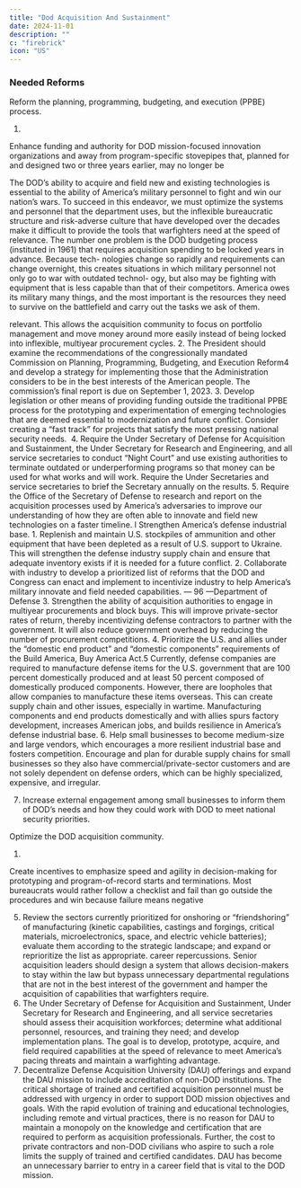 ```yaml
---
title: "Dod Acquisition And Sustainment"
date: 2024-11-01
description: ""
c: "firebrick"
icon: "US"
---
```



### Needed Reforms

Reform the planning, programming, budgeting, and execution
(PPBE) process.

1.
Enhance funding and authority for DOD mission-focused innovation
organizations and away from program-specific stovepipes that,
planned for and designed two or three years earlier, may no longer be

The DOD’s ability to acquire and field new and existing technologies is essential
to the ability of America’s military personnel to fight and win our nation’s wars.
To succeed in this endeavor, we must optimize the systems and personnel that
the department uses, but the inflexible bureaucratic structure and risk-adverse
culture that have developed over the decades make it difficult to provide the tools
that warfighters need at the speed of relevance.
The number one problem is the DOD budgeting process (instituted in 1961)
that requires acquisition spending to be locked years in advance. Because tech-
nologies change so rapidly and requirements can change overnight, this creates
situations in which military personnel not only go to war with outdated technol-
ogy, but also may be fighting with equipment that is less capable than that of their
competitors. America owes its military many things, and the most important is
the resources they need to survive on the battlefield and carry out the tasks we
ask of them.

relevant. This allows the acquisition community to focus on portfolio
management and move money around more easily instead of being
locked into inflexible, multiyear procurement cycles.
2. The President should examine the recommendations of the
congressionally mandated Commission on Planning, Programming,
Budgeting, and Execution Reform4 and develop a strategy for
implementing those that the Administration considers to be in the best
interests of the American people. The commission’s final report is due
on September 1, 2023.
3. Develop legislation or other means of providing funding outside the
traditional PPBE process for the prototyping and experimentation of
emerging technologies that are deemed essential to modernization and
future conflict. Consider creating a “fast track” for projects that satisfy
the most pressing national security needs.
﻿
4. Require the Under Secretary of Defense for Acquisition and
Sustainment, the Under Secretary for Research and Engineering,
and all service secretaries to conduct “Night Court” and use existing
authorities to terminate outdated or underperforming programs
so that money can be used for what works and will work. Require
the Under Secretaries and service secretaries to brief the Secretary
annually on the results.
5. Require the Office of the Secretary of Defense to research and report
on the acquisition processes used by America’s adversaries to improve
our understanding of how they are often able to innovate and field new
technologies on a faster timeline.
l
Strengthen America’s defense industrial base.
1.
Replenish and maintain U.S. stockpiles of ammunition and other
equipment that have been depleted as a result of U.S. support to Ukraine.
This will strengthen the defense industry supply chain and ensure that
adequate inventory exists if it is needed for a future conflict.
2. Collaborate with industry to develop a prioritized list of reforms that
the DOD and Congress can enact and implement to incentivize industry
to help America’s military innovate and field needed capabilities.
— 96 —Department of Defense
3. Strengthen the ability of acquisition authorities to engage in multiyear
procurements and block buys. This will improve private-sector rates of
return, thereby incentivizing defense contractors to partner with the
government. It will also reduce government overhead by reducing the
number of procurement competitions.
4. Prioritize the U.S. and allies under the “domestic end product”
and “domestic components” requirements of the Build America,
Buy America Act.5 Currently, defense companies are required to
manufacture defense items for the U.S. government that are 100
percent domestically produced and at least 50 percent composed of
domestically produced components. However, there are loopholes that
allow companies to manufacture these items overseas. This can create
supply chain and other issues, especially in wartime. Manufacturing
components and end products domestically and with allies spurs
factory development, increases American jobs, and builds resilience in
America’s defense industrial base.
6. Help small businesses to become medium-size and large vendors, which
encourages a more resilient industrial base and fosters competition.
Encourage and plan for durable supply chains for small businesses
so they also have commercial/private-sector customers and are not
solely dependent on defense orders, which can be highly specialized,
expensive, and irregular.

7. Increase external engagement among small businesses to inform them
of DOD’s needs and how they could work with DOD to meet national
security priorities.

Optimize the DOD acquisition community.

1.
Create incentives to emphasize speed and agility in decision-making
for prototyping and program-of-record starts and terminations.
Most bureaucrats would rather follow a checklist and fail than go
outside the procedures and win because failure means negative

5. Review the sectors currently prioritized for onshoring or
“friendshoring” of manufacturing (kinetic capabilities, castings and
forgings, critical materials, microelectronics, space, and electric vehicle
batteries); evaluate them according to the strategic landscape; and
expand or reprioritize the list as appropriate.
career repercussions. Senior acquisition leaders should design a
system that allows decision-makers to stay within the law but bypass
unnecessary departmental regulations that are not in the best interest
of the government and hamper the acquisition of capabilities that
warfighters require.
﻿
2. The Under Secretary of Defense for Acquisition and Sustainment,
Under Secretary for Research and Engineering, and all service
secretaries should assess their acquisition workforces; determine what
additional personnel, resources, and training they need; and develop
implementation plans. The goal is to develop, prototype, acquire, and
field required capabilities at the speed of relevance to meet America’s
pacing threats and maintain a warfighting advantage.
3. Decentralize Defense Acquisition University (DAU) offerings and
expand the DAU mission to include accreditation of non-DOD
institutions. The critical shortage of trained and certified acquisition
personnel must be addressed with urgency in order to support DOD
mission objectives and goals. With the rapid evolution of training and
educational technologies, including remote and virtual practices, there
is no reason for DAU to maintain a monopoly on the knowledge and
certification that are required to perform as acquisition professionals.
Further, the cost to private contractors and non-DOD civilians who
aspire to such a role limits the supply of trained and certified candidates.
DAU has become an unnecessary barrier to entry in a career field that is
vital to the DOD mission.

